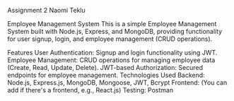 Assignment 2 
Naomi Teklu
 
 
 Employee Management System
This is a simple Employee Management System built with Node.js, Express, and MongoDB, providing functionality for user signup, login, and employee management (CRUD operations).

Features
User Authentication: Signup and login functionality using JWT.
Employee Management: CRUD operations for managing employee data (Create, Read, Update, Delete).
JWT-based Authorization: Secured endpoints for employee management.
Technologies Used
Backend: Node.js, Express.js, MongoDB, Mongoose, JWT, Bcrypt
Frontend: (You can add if there's a frontend, e.g., React.js)
Testing: Postman
